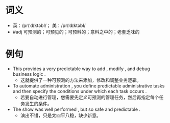 # 词义
- 英：/prɪˈdɪktəbl/； 美：/prɪˈdɪktəbl/
- #adj 可预测的；可预见的；可预料的；意料之中的；老套乏味的
# 例句
- This provides a very predictable way to add , modify , and debug business logic .
	- 这就提供了一种可预测的方法来添加，修改和调整业务逻辑。
- To automate administration , you define predictable administrative tasks and then specify the conditions under which each task occurs .
	- 若要自动进行管理，您需要先定义可预测的管理任务，然后再指定每个任务发生的条件。
- The show was well performed , but so safe and predictable .
	- 演出不错，只是太四平八稳，缺少新意。
